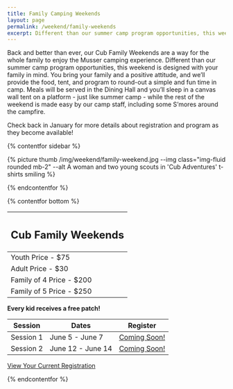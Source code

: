 ```yaml
---
title: Family Camping Weekends
layout: page
permalink: /weekend/family-weekends
excerpt: Different than our summer camp program opportunities, this weekend is designed with your family in mind.
---
```


Back and better than ever, our Cub Family Weekends are a way for the whole family to enjoy the Musser camping experience. Different than our summer camp program opportunities, this weekend is designed with your family in mind. You bring your family and a positive attitude, and we’ll provide the food, tent, and program to round-out a simple and fun time in camp. Meals will be served in the Dining Hall and you’ll sleep in a canvas wall tent on a platform - just like summer camp - while the rest of the weekend is made easy by our camp staff, including some S’mores around the campfire.

Check back in January for more details about registration and program as they become available!

{% contentfor sidebar %}

{% picture thumb /img/weekend/family-weekend.jpg --img class="img-fluid rounded mb-2" --alt A woman and two young scouts in 'Cub Adventures' t-shirts smiling %}

{% endcontentfor %}

{% contentfor bottom %}

<div class="row"> 
  <div class="col">
    <table class="table table-striped my-3 ">
      <thead class="text-center">
        <tr>
          <th scope="col"><h2 class="my-0">Cub Family Weekends</h2></th>
        </tr>
      </thead>
      <tbody>
          <tr>
            <td>Youth Price - &dollar;75</td>
          </tr>
          <tr>
            <td>Adult Price - &dollar;30</td>
          </tr>
          <tr>
            <td>Family of 4 Price - &dollar;200</td>
          </tr>
          <tr>
            <td>Family of 5 Price - &dollar;250</td>
          </tr>
      </tbody>
    </table>
    <div class="text-center">
      <strong>Every kid receives a free patch!</strong><br>
    </div>
  </div> 
  <div class="col">
    <table class="table table-striped my-3 text-center">
      <thead>
        <tr>
          <th scope="col">Session</th>
          <th scope="col">Dates</th>
          <th scope="col">Register</th>
        </tr>
      </thead>
      <tbody>
          <tr>
            <td>Session 1</td>
            <td>June 5 - June 7</td>
            <td><a class="btn btn-primary btn-block" href="#">Coming Soon!</a></td>
          </tr>
          <tr>
            <td>Session 2</td>
            <td>June 12 - June 14</td>
            <td><a class="btn btn-primary btn-block" href="#">Coming Soon!</a></td>
          </tr>
      </tbody>
    </table>
    <div class="text-center">
      <a role="button" class="btn btn-primary btn-lg" href="https://colbsa.doubleknot.com/Rosters/logon.aspx?orgkey=541">View Your Current Registration</a>
    </div>
  </div>
</div>

{% endcontentfor %}
